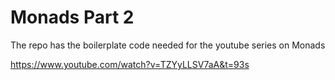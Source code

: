# Monads Part 2

The repo has the boilerplate code needed for the youtube series on Monads

https://www.youtube.com/watch?v=TZYyLLSV7aA&t=93s
